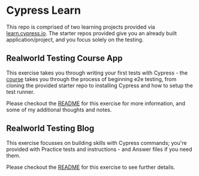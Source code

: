 # Cypress Learn

This repo is comprised of two learning projects provided via [learn.cypress.io](https://learn.cypress.io/). The starter repos provided give you an already built application/project, and you focus solely on the testing.

## Realworld Testing Course App

This exercise takes you through writing your first tests with Cypress - the [course](https://learn.cypress.io/testing-your-first-application/app-install-and-overview) takes you through the process of beginning e2e testing, from cloning the provided starter repo to installing Cypress and how to setup the test runner.

Please checkout the [README](cypress-realworld-testing-course-app/README.md) for this exercise for more information, and some of my additional thoughts and notes.

## Realworld Testing Blog

This exercise focusses on building skills with Cypress commands; you're provided with Practice tests and instructions - and Answer files if you need them.

Please checkout the [README](cypress-realworld-testing-blog/README.md) for this exercise to see further details.
